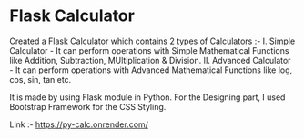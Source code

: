 # Flask Calculator

Created a Flask Calculator which contains 2 types of Calculators :-
I. Simple Calculator - It can perform operations with Simple Mathematical Functions like Addition, Subtraction, MUltiplication & Division.
II. Advanced Calculator - It can perform operations with Advanced Mathematical Functions like log, cos, sin, tan etc.

It is made by using Flask module in Python.
For the Designing part, I used Bootstrap Framework for the CSS Styling.

Link :- https://py-calc.onrender.com/

